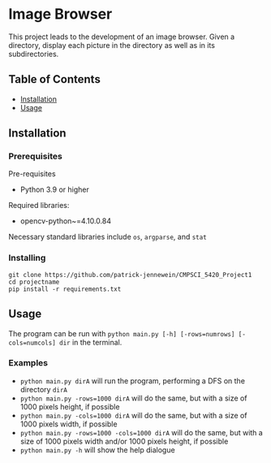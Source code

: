 # Image Browser

This project leads to the development of an image browser. Given a directory, display each picture in the directory as well as
in its subdirectories. 

## Table of Contents

- [Installation](#installation)
- [Usage](#usage)

## Installation

### Prerequisites
Pre-requisites
* Python 3.9 or higher 

Required libraries: 
* opencv-python~=4.10.0.84

Necessary standard libraries include `os`, `argparse`, and `stat` 

### Installing

```
git clone https://github.com/patrick-jennewein/CMPSCI_5420_Project1
cd projectname
pip install -r requirements.txt
```

## Usage
The program can be run with `python main.py [-h] [-rows=numrows] [-cols=numcols] dir` in the terminal.

### Examples
* `python main.py dirA` will run the program, performing a DFS on the directory `dirA`
* `python main.py -rows=1000 dirA` will do the same, but with a size of 1000 pixels height, if possible
* `python main.py -cols=1000 dirA` will do the same, but with a size of 1000 pixels width, if possible
* `python main.py -rows=1000 -cols=1000 dirA` will do the same, but with a size of 1000 pixels width and/or 1000 pixels height, if possible
* `python main.py -h` will show the help dialogue
